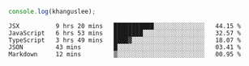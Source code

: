 ```js
console.log(khanguslee);
```

<!--START_SECTION:waka-->
```text
JSX          9 hrs 20 mins   ███████████░░░░░░░░░░░░░░   44.15 % 
JavaScript   6 hrs 53 mins   ████████░░░░░░░░░░░░░░░░░   32.57 % 
TypeScript   3 hrs 49 mins   ████▓░░░░░░░░░░░░░░░░░░░░   18.07 % 
JSON         43 mins         █░░░░░░░░░░░░░░░░░░░░░░░░   03.41 % 
Markdown     12 mins         ▒░░░░░░░░░░░░░░░░░░░░░░░░   00.95 % 
```
<!--END_SECTION:waka-->

<!--
**khanguslee/khanguslee** is a ✨ _special_ ✨ repository because its `README.md` (this file) appears on your GitHub profile.

Here are some ideas to get you started:

- 🔭 I’m currently working on ...
- 🌱 I’m currently learning ...
- 👯 I’m looking to collaborate on ...
- 🤔 I’m looking for help with ...
- 💬 Ask me about ...
- 📫 How to reach me: ...
- 😄 Pronouns: ...
- ⚡ Fun fact: ...
-->
